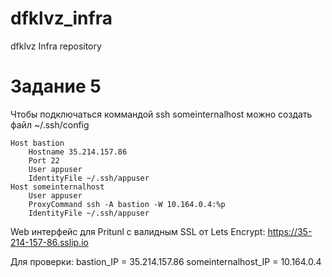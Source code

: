 # dfklvz_infra
dfklvz Infra repository

# Задание 5 
Чтобы подключаться коммандой ssh someinternalhost можно создать файл ~/.ssh/config 

```
Host bastion
    Hostname 35.214.157.86
    Port 22
    User appuser
    IdentityFile ~/.ssh/appuser
Host someinternalhost
    User appuser
    ProxyCommand ssh -A bastion -W 10.164.0.4:%p
    IdentityFile ~/.ssh/appuser
```

Web интерфейс для Pritunl c валидным SSL от Lets Encrypt: https://35-214-157-86.sslip.io

Для проверки:
bastion_IP = 35.214.157.86
someinternalhost_IP = 10.164.0.4
